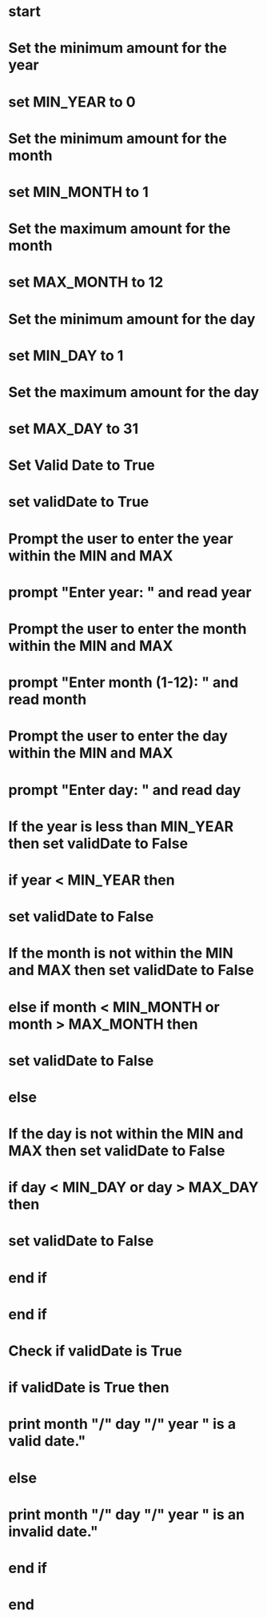 # start

# Set the minimum amount for the year
# set MIN_YEAR to 0 

# Set the minimum amount for the month
# set MIN_MONTH to 1 

# Set the maximum amount for the month
# set MAX_MONTH to 12 

# Set the minimum amount for the day
# set MIN_DAY to 1 

# Set the maximum amount for the day
# set MAX_DAY to 31 

# Set Valid Date to True
# set validDate to True 

# Prompt the user to enter the year within the MIN and MAX
# prompt "Enter year: " and read year 

# Prompt the user to enter the month within the MIN and MAX
# prompt "Enter month (1-12): " and read month 

# Prompt the user to enter the day within the MIN and MAX
# prompt "Enter day: " and read day 

# If the year is less than MIN_YEAR then set validDate to False
# if year < MIN_YEAR then 
# set validDate to False 

# If the month is not within the MIN and MAX then set validDate to False
# else if month < MIN_MONTH or month > MAX_MONTH then 
# set validDate to False 

# else 
# If the day is not within the MIN and MAX then set validDate to False
# if day < MIN_DAY or day > MAX_DAY then 
# set validDate to False 
# end if 
# end if 

# Check if validDate is True
# if validDate is True then 
# print month "/" day "/" year " is a valid date."
# else 
# print month "/" day "/" year " is an invalid date." 
# end if 

# end

